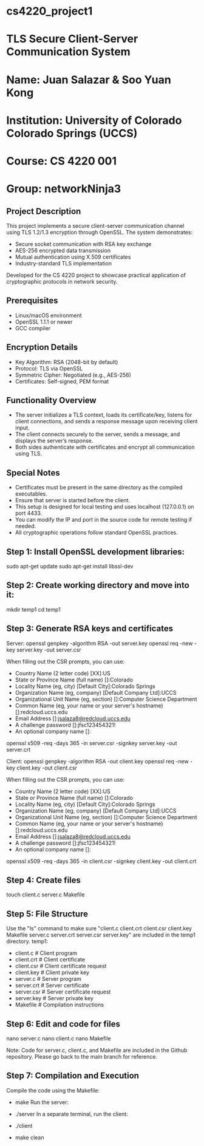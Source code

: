 # cs4220_project1
# TLS Secure Client-Server Communication System

# Name: Juan Salazar & Soo Yuan Kong
# Institution: University of Colorado Colorado Springs (UCCS)
# Course: CS 4220 001
# Group: networkNinja3

## Project Description
This project implements a secure client-server communication channel using TLS 1.2/1.3 encryption through OpenSSL. The system demonstrates:
- Secure socket communication with RSA key exchange
- AES-256 encrypted data transmission
- Mutual authentication using X.509 certificates
- Industry-standard TLS implementation

Developed for the CS 4220 project to showcase practical application of cryptographic protocols in network security.

## Prerequisites
- Linux/macOS environment
- OpenSSL 1.1.1 or newer
- GCC compiler

## Encryption Details
- Key Algorithm: RSA (2048-bit by default)
- Protocol: TLS via OpenSSL
- Symmetric Cipher: Negotiated (e.g., AES-256)
- Certificates: Self-signed, PEM format

## Functionality Overview
- The server initializes a TLS context, loads its certificate/key, listens for client connections, and sends a response message upon receiving client input.
- The client connects securely to the server, sends a message, and displays the server’s response.
- Both sides authenticate with certificates and encrypt all communication using TLS.

## Special Notes
- Certificates must be present in the same directory as the compiled executables.
- Ensure that server is started before the client.
- This setup is designed for local testing and uses localhost (127.0.0.1) on port 4433.
- You can modify the IP and port in the source code for remote testing if needed.
- All cryptographic operations follow standard OpenSSL practices.

## Step 1: Install OpenSSL development libraries:
sudo apt-get update
sudo apt-get install libssl-dev

## Step 2: Create working directory and move into it:
mkdir temp1
cd temp1

## Step 3: Generate RSA keys and certificates
Server:
openssl genpkey -algorithm RSA -out server.key
openssl req -new -key server.key -out server.csr

When filling out the CSR prompts, you can use:
- Country Name (2 letter code) [XX]:US
- State or Province Name (full name) []:Colorado
- Locality Name (eg, city) [Default City]:Colorado Springs
- Organization Name (eg, company) [Default Company Ltd]:UCCS
- Organizational Unit Name (eg, section) []:Computer Science Department
- Common Name (eg, your name or your server's hostname) []:redcloud.uccs.edu
- Email Address []:jsalaza8@redcloud.uccs.edu
- A challenge password []:jfsc123454321!
- An optional company name []:

openssl x509 -req -days 365 -in server.csr -signkey server.key -out server.crt

Client:
openssl genpkey -algorithm RSA -out client.key
openssl req -new -key client.key -out client.csr

When filling out the CSR prompts, you can use:
- Country Name (2 letter code) [XX]:US
- State or Province Name (full name) []:Colorado
- Locality Name (eg, city) [Default City]:Colorado Springs
- Organization Name (eg, company) [Default Company Ltd]:UCCS
- Organizational Unit Name (eg, section) []:Computer Science Department
- Common Name (eg, your name or your server's hostname) []:redcloud.uccs.edu
- Email Address []:jsalaza8@redcloud.uccs.edu
- A challenge password []:jfsc123454321!
- An optional company name []:

openssl x509 -req -days 365 -in client.csr -signkey client.key -out client.crt

## Step 4: Create files
touch client.c server.c Makefile

## Step 5: File Structure
Use the "ls" command to make sure "client.c  client.crt  client.csr  client.key  Makefile  server.c  server.crt  server.csr  server.key" are included in the temp1 directory.
temp1:
- client.c           # Client program
- client.crt         # Client certificate
- client.csr         # Client certificate request
- client.key         # Client private key
- server.c           # Server program
- server.crt         # Server certificate
- server.csr         # Server certificate request
- server.key         # Server private key
- Makefile           # Compilation instructions

## Step 6: Edit and code for files
nano server.c
nano client.c
nano Makefile

Note: Code for server.c, client.c, and Makefile are included in the Github repository. Please go back to the main branch for reference.

## Step 7: Compilation and Execution
Compile the code using the Makefile: 
- make 
Run the server: 
- ./server 
In a separate terminal, run the client: 
- ./client

- make clean


